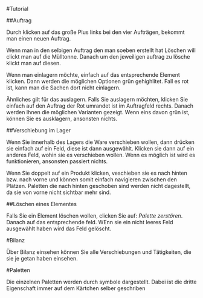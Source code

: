 #Tutorial

##Auftrag

Durch klicken auf das große Plus links bei den vier Aufträgen, bekommt man einen neuen Auftrag.

Wenn man in den selbigen Auftrag den man soeben erstellt hat Löschen will clickt man auf die Mülltonne. 
Danach um den jeweiligen auftrag zu lösche klickt man auf diesen.

Wenn man einlagern möchte, einfach auf das entsprechende Element klicken. Dann werden die möglichen Optionen
grün gehighlitet. Fall es rot ist, kann man die Sachen dort nicht einlagern. 

Ähnliches gilt für das auslagern. Falls Sie auslagern möchten, klicken Sie einfach auf den Auftrag der Rot 
umrandet ist im Auftragfeld rechts. Danach werden Ihnen die möglichen Varianten gezeigt. Wenn eins davon
grün ist, können Sie es ausklagern, ansonsten nichts.

##Verschiebung im Lager

Wenn Sie innerhalb des Lagers die Ware verschieben wollen, dann drücken sie einfach auf ein Feld, diese ist dann 
ausgewählt. Klicken sie dann auf ein anderes Feld, wohin sie es verschieben wollen. Wenn es möglich ist wird es funktionieren,
ansonsten passiert nichts.

Wenn Sie doppelt auf ein Produkt klicken, veschieben sie es nach hinten bzw. nach vorne und können somit einfach
navigieren zwischen den Plätzen. Paletten die nach hinten geschoben sind werden nicht dagestellt, da sie von
vorne nicht sichtbar mehr sind.

##Löschen eines Elementes

Falls Sie ein Element löschen wollen, clicken Sie auf: *Palette zerstören*. Danach auf das entsprechende feld.
WEnn sie ein nicht leeres Feld ausgewählt haben wird das Feld gelöscht.

#Bilanz

Über Bilanz einsehen können Sie alle Verschiebungen und Tätigkeiten, die sie je getan haben einsehen.

#Paletten

Die einzelnen Paletten werden durch symbole dargestellt. Dabei ist die dritte Eigenschaft immer auf dem Kärtchen selber
geschriben

